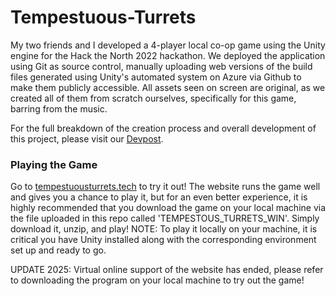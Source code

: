 # Tempestuous-Turrets
My two friends and I developed a 4-player local co-op game using the Unity engine for the Hack the North 2022 hackathon. We deployed the application using Git as source control, manually uploading web versions of the build files generated using Unity's automated system on Azure via Github to make them publicly accessible. All assets seen on screen are original, as we created all of them from scratch ourselves, specifically for this game, barring from the music. 

For the full breakdown of the creation process and overall development of this project, please visit our [Devpost](https://devpost.com/software/tempestuous-turrets).

### Playing the Game
Go to [tempestuousturrets.tech](http://tempestuousturrets.tech/) to try it out! The website runs the game well and gives you a chance to play it, but for an even better experience, it is highly recommended that you download the game on your local machine via the file uploaded in this repo called 'TEMPESTOUS_TURRETS_WIN'. Simply download it, unzip, and play! NOTE: To play it locally on your machine, it is critical you have Unity installed along with the corresponding environment set up and ready to go.

UPDATE 2025: Virtual online support of the website has ended, please refer to downloading the program on your local machine to try out the game!


